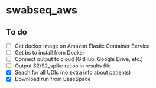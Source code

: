 # swabseq_aws

## To do
- [ ] Get docker image on Amazon Elastic Container Service
- [ ] Get bs to install from Docker
- [ ] Connect output to cloud (GitHub, Google Drive, etc.)
- [ ] Output S2/S2_spike ratios in results file
- [x] Seach for all UDIs (no extra info about patients)
- [x] Download run from BaseSpace

